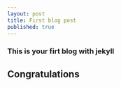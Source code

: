 ```yaml
---
layout: post
title: First blog post
published: true
---
```

### This is your firt blog with jekyll
## Congratulations
